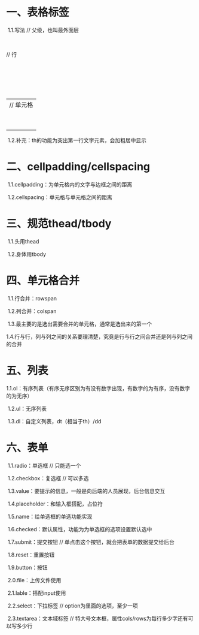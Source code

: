 # 一、表格标签

​		1.1.写法<table> // 父级，也叫最外面层

​							<tr> // 行

​									<td> // 单元格

​									</td>

​							</tr>

​					</table>

​		1.2.补充：th的功能为突出第一行文字元素，会加粗居中显示

# 二、cellpadding/cellspacing

​		1.1.cellpadding：为单元格内的文字与边框之间的距离

​		1.2.cellspacing：单元格与单元格之间的距离

# 三、规范thead/tbody

​		1.1.头用thead

​		1.2.身体用tbody

# 四、单元格合并

​		1.1.行合并：rowspan

​		1.2.列合并：colspan

​		1.3.最主要的是选出需要合并的单元格，通常是选出来的第一个

​		1.4.行与行，列与列之间的关系要理清楚，究竟是行与行之间合并还是列与列之间的合并

# 五、列表

​		1.1.ol：有序列表（有序无序区别为有没有数字出现，有数字的为有序，没有数字的为无序）

​		1.2.ul：无序列表

​		1.3.dl：自定义列表，dt（相当于th）/dd

# 六、表单

​		1.1.radio：单选框 // 只能选一个

​		1.2.checkbox：复选框 // 可以多选

​		1.3.value：要提示的信息，一般是向后端的人员展现，后台信息交互

​		1.4.placeholder：和输入框搭配，占位符

​		1.5.name：给单选框的单选功能实现

​		1.6.checked：默认属性，功能为为单选框的选项设置默认选中

​		1.7.submit：提交按钮 // 单点击这个按钮，就会把表单的数据提交给后台

​		1.8.reset：重置按钮

​		1.9.button：按钮

​		2.0.file：上传文件使用

​		2.1.lable：搭配input使用

​		2.2.select：下拉标签 // option为里面的选项，至少一项

​		2.3.textarea：文本域标签 // 特大号文本框，属性cols/rows为每行多少字还有可以写多少行

​		 



